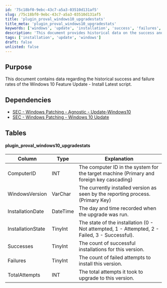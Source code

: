 ```yaml
---
id: '75c18bf0-9ebc-43c7-a5a3-03510d131af5'
slug: /75c18bf0-9ebc-43c7-a5a3-03510d131af5
title: 'plugin_proval_windows10_upgradestats'
title_meta: 'plugin_proval_windows10_upgradestats'
keywords: ['windows', 'update', 'installation', 'success', 'failures', 'statistics']
description: 'This document provides historical data on the success and failure rates of the Windows 10 Feature Update Install Latest script. It includes dependencies, relevant tables, and a detailed explanation of the installation states and statistics related to the update process.'
tags: ['installation', 'update', 'windows']
draft: false
unlisted: false
---
```


## Purpose

This document contains data regarding the historical success and failure rates of the Windows 10 Feature Update - Install Latest script.

## Dependencies

- [SEC - Windows Patching - Agnostic - Update-Windows10](/docs/7fdd2a3b-2dca-43db-8a1d-f350967f1055)
- [SEC - Windows Patching - Windows 10 Update](/docs/16c09937-d57e-4d56-8367-fb5551d1c386)

## Tables

#### plugin_proval_windows10_upgradestats

| Column            | Type      | Explanation                                                                                     |
|-------------------|-----------|-------------------------------------------------------------------------------------------------|
| ComputerID        | INT       | The computer ID in the system for the target machine (Primary and foreign key cascading)       |
| WindowsVersion     | VarChar   | The currently installed version as seen by the reporting process. (Primary Key)                |
| InstallationDate   | DateTime  | The day and time recorded when the upgrade was run.                                           |
| InstallationState  | TinyInt   | The state of the installation (0 - Not attempted, 1 - Attempted, 2 - Failed, 3 - Successful). |
| Successes          | TinyInt   | The count of successful installations for this version.                                        |
| Failures           | TinyInt   | The count of failed attempts to install this version.                                          |
| TotalAttempts      | INT       | The total attempts it took to upgrade to this version.                                         |

